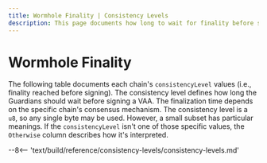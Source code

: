 ```yaml
---
title: Wormhole Finality | Consistency Levels
description: This page documents how long to wait for finality before signing, based on each chain’s consistency (finality) level and consensus mechanism.
---
```


# Wormhole Finality

The following table documents each chain's `consistencyLevel` values (i.e., finality reached before signing). The consistency level defines how long the Guardians should wait before signing a VAA. The finalization time depends on the specific chain's consensus mechanism. The consistency level is a `u8`, so any single byte may be used. However, a small subset has particular meanings. If the `consistencyLevel` isn't one of those specific values, the `Otherwise` column describes how it's interpreted.

--8<-- 'text/build/reference/consistency-levels/consistency-levels.md'
